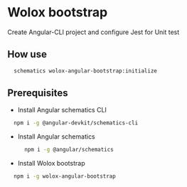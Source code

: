 # Wolox bootstrap

Create Angular-CLI project and configure Jest for Unit test


## How use 

```bash
  schematics wolox-angular-bootstrap:initialize
```

## Prerequisites 

 - Install Angular schematics CLI

  ```bash
    npm i -g @angular-devkit/schematics-cli
  ```
- Install Angular schematics

  ```bash
    npm i -g @angular/schematics
  ```
 - Install Wolox bootstrap

  ```bash
    npm i -g wolox-angular-bootstrap
  ```
